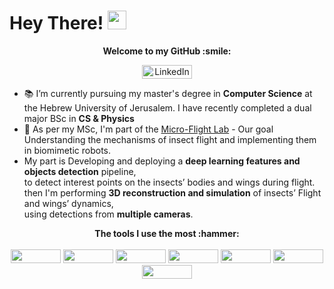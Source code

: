 <h1>
  Hey There!
  <img src="https://media.giphy.com/media/hvRJCLFzcasrR4ia7z/giphy.gif" width="30px"/>
</h1>
<p align="center">
  <b>Welcome to my GitHub :smile:</b>
</p>
<p align="center">
    <a href="https://www.linkedin.com/in/amitai-ovadia-131865248/">
      <img src="https://img.shields.io/badge/LinkedIn-blue?style=for-the-badge&logo=linkedin&logoColor=white" alt="LinkedIn Badge"  width="80" height="22"/>
    </a>
</p>

- :books: I’m currently pursuing my master's degree in **Computer Science** at the Hebrew University of Jerusalem. I have recently completed a dual major BSc in **CS & Physics** 
- :microscope: As per my MSc, I'm part of the [Micro-Flight Lab](https://www.beatus-lab.org/) - Our goal Understanding the mechanisms of insect flight and implementing them in biomimetic robots. <br>
- My part is Developing and deploying a **deep learning features and objects detection** pipeline,<br>
    to detect interest points on the insects’ bodies and wings during flight.<br>
  then I'm performing **3D reconstruction and simulation** of insects’ Flight and wings’ dynamics,<br>
    using detections from **multiple cameras**.


<p align="center">
  <b> The tools I use the most :hammer:</b>
  <br><br>
<img src="https://img.shields.io/badge/python-3670A0?style=for-the-badge&logo=python&logoColor=ffdd54" width="80" height="22">
<img src="https://img.shields.io/badge/PyTorch-%23EE4C2C.svg?style=for-the-badge&logo=PyTorch&logoColor=white" width="80" height="22">
<img src="https://img.shields.io/badge/numpy-%23013243.svg?style=for-the-badge&logo=numpy&logoColor=white" width="80" height="22">
<img src="https://img.shields.io/badge/SciPy-%230C55A5.svg?style=for-the-badge&logo=scipy&logoColor=%white" width="80" height="22">
<img src="https://img.shields.io/badge/scikit--learn-%23F7931E.svg?style=for-the-badge&logo=scikit-learn&logoColor=white" width="80" height="22">
<img src="https://img.shields.io/badge/TensorFlow-%23FF6F00.svg?style=for-the-badge&logo=TensorFlow&logoColor=white" width="80" height="22">
<img src="https://img.shields.io/badge/skimage-%23F7DF1E.svg?style=for-the-badge&logo=scikit-image&logoColor=black" width="80" height="22">
</p>
